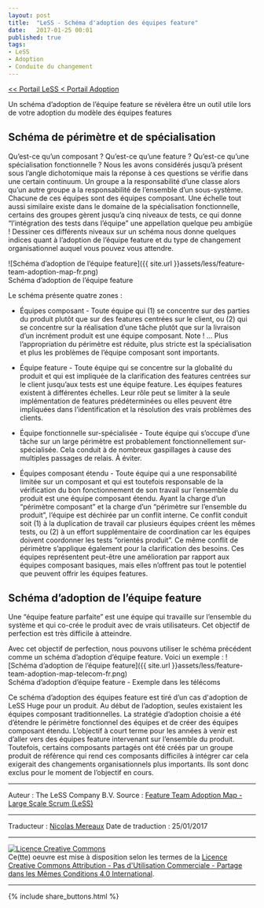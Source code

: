 ```yaml
---
layout: post
title:  "LeSS - Schéma d'adoption des équipes feature"
date:   2017-01-25 00:01
published: true
tags:
- LeSS
- Adoption
- Conduite du changement
---
```


[<< Portail LeSS < Portail Adoption](http://www.les-traducteurs-agiles.org/2016/12/26/less-portail-adoption.html)

Un schéma d’adoption de l’équipe feature se révèlera être un outil utile lors de votre adoption du modèle des équipes features

## Schéma de périmètre et de spécialisation

Qu’est-ce qu’un composant ? Qu’est-ce qu’une feature ? Qu’est-ce qu’une spécialisation fonctionnelle ? Nous les avons considérés jusqu’à présent sous l’angle dichotomique mais la réponse à ces questions se vérifie dans une certain continuum. Un groupe a la responsabilité d’une classe alors qu’un autre groupe a la responsabilité de l’ensemble d’un sous-système. Chacune de ces équipes sont des équipes composant. Une échelle tout aussi similaire existe dans le domaine de la spécialisation fonctionnelle, certains des groupes gèrent jusqu’a cinq niveaux de tests, ce qui donne “l’intégration des tests dans l’équipe” une appellation quelque peu ambigüe ! Dessiner ces différents niveaux sur un schéma nous donne quelques indices quant à l’adoption de l’équipe feature et du type de changement organisationnel auquel vous pouvez vous attendre.

![Schéma d’adoption de l’équipe feature]({{ site.url }}assets/less/feature-team-adoption-map-fr.png)  
Schéma d’adoption de l’équipe feature


Le schéma présente quatre zones :

* Équipes composant - Toute équipe qui (1) se concentre sur des parties du produit plutôt que sur des features centrées sur le client, ou (2) qui se concentre sur la réalisation d’une tâche plutôt que sur la livraison d’un incrément produit est une équipe composant. Note ! … Plus l’appropriation du périmètre est réduite, plus stricte est la spécialisation et plus les problèmes de l’équipe composant sont importants.


* Équipe feature - Toute équipe qui se concentre sur la globalité du produit et qui est impliquée de la clarification des features centrées sur le client jusqu’aux tests est une équipe feature. Les équipes features existent à différentes échelles. Leur rôle peut se limiter à la seule implémentation de features prédéterminées ou elles peuvent être impliquées dans l’identification et la résolution des vrais problèmes des clients.


* Équipe fonctionnelle sur-spécialisée - Toute équipe qui s’occupe d’une tâche sur un large périmètre est probablement fonctionnellement sur-spécialisée. Cela conduit à de nombreux gaspillages à cause des multiples passages de relais. À éviter.


* Équipes composant étendu - Toute équipe qui a une responsabilité limitée sur un composant et qui est toutefois responsable de la vérification du bon fonctionnement de son travail sur l’ensemble du produit est une équipe composant étendu. Ayant la charge d’un “périmètre composant” et la charge d’un “périmètre sur l’ensemble du produit”, l’équipe est déchirée par un conflit interne. Ce conflit conduit soit (1) à la duplication de travail car plusieurs équipes créent les mêmes tests, ou (2) à un effort supplémentaire de coordination car les équipes doivent coordonner les tests “orientés produit”. Ce même conflit de périmètre s’applique également pour la clarification des besoins. Ces équipes représentent peut-être une amélioration par rapport aux équipes composant basiques, mais elles n’offrent pas tout le potentiel que peuvent offrir les équipes features.


## Schéma d’adoption de l’équipe feature

Une “équipe feature parfaite” est une équipe qui travaille sur l’ensemble du système et qui co-crée le produit avec de vrais utilisateurs. Cet objectif de perfection est très difficile à atteindre.

Avec cet objectif de perfection, nous pouvons utiliser le schéma précédent comme un schéma d’adoption d’équipe feature. Voici un exemple :
![Schéma d’adoption de l’équipe feature]({{ site.url }}assets/less/feature-team-adoption-map-telecom-fr.png)  
Schéma d’adoption d’équipe feature - Exemple dans les télécoms

Ce schéma d’adoption des équipes feature est tiré d’un cas d'adoption de LeSS Huge pour un produit. Au début de l’adoption, seules existaient les équipes composant traditionnelles. La stratégie d’adoption choisie a été d’étendre le périmètre fonctionnel des équipes et de créer des équipes composant étendu. L’objectif à court terme pour les années à venir est d’aller vers des équipes feature intervenant sur l’ensemble du produit. Toutefois, certains composants partagés ont été créés par un groupe produit de référence qui rend ces composants difficiles à intégrer car cela exigerait des changements organisationnels plus importants. Ils sont donc exclus pour le moment de l’objectif en cours.


---
Auteur : The LeSS Company B.V.
Source : [Feature Team Adoption Map - Large Scale Scrum (LeSS)](http://less.works/less/adoption/feature-team-adoption_map.html)

---
Traducteur : [Nicolas Mereaux](http://www.les-traducteurs-agiles.org/traducteurs/)
Date de traduction : 25/01/2017

---

<a rel="license" href="http://creativecommons.org/licenses/by-nc-sa/4.0/"><img alt="Licence Creative Commons" style="border-width:0" src="http://i.creativecommons.org/l/by-nc-sa/4.0/88x31.png" /></a><br />Ce(tte) oeuvre est mise à disposition selon les termes de la <a rel="license" href="http://creativecommons.org/licenses/by-nc-sa/4.0/">Licence Creative Commons Attribution - Pas d'Utilisation Commerciale - Partage dans les Mêmes Conditions 4.0 International</a>.

---

{% include share_buttons.html %}
